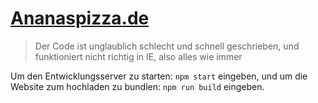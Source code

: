 # [Ananaspizza.de](https://ananaspizza.de)
> Der Code ist unglaublich schlecht und schnell geschrieben, und funktioniert nicht richtig in IE, also alles wie immer

Um den Entwicklungsserver zu starten: `npm start` eingeben, und um die Website zum hochladen zu bundlen: `npm run build` eingeben.
